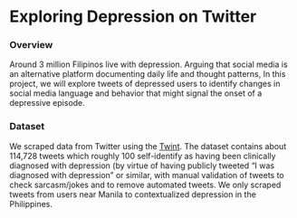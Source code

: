 # Exploring Depression on Twitter

### Overview

Around 3 million Filipinos live with depression. Arguing that social media is an alternative platform documenting daily life and thought patterns, In this project, we will explore tweets of depressed users to identify changes in social media language and behavior that might signal the onset of a depressive episode.

### Dataset

We scraped data from Twitter using the [Twint](https://github.com/twintproject/twint). The dataset contains about 114,728 tweets  which roughly 100 self-identify as having been clinically diagnosed with depression (by virtue of having publicly tweeted “I was diagnosed with depression” or similar, with manual validation of tweets to check sarcasm/jokes and to remove automated tweets. We only scraped tweets from users near Manila to contextualized depression in the Philippines.

